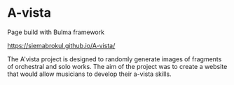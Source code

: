# A-vista

Page build with Bulma framework


<url> https://siemabrokul.github.io/A-vista/ </url>


The A'vista project is designed to randomly generate images of fragments of orchestral and solo works. The aim of the project was to create a website that would allow musicians to develop their a-vista skills.
